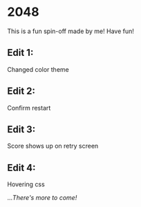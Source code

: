 # 2048
This is a fun spin-off made by me! Have fun!
 
 
  
  
## Edit 1:
Changed color theme

## Edit 2:
Confirm restart

## Edit 3:
Score shows up on retry screen

## Edit 4:
Hovering css

..._There's more to come!_
